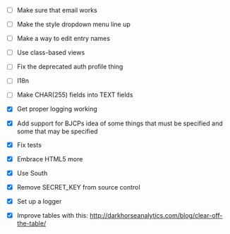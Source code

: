 - [ ] Make sure that email works
- [ ] Make the style dropdown menu line up
- [ ] Make a way to edit entry names
- [ ] Use class-based views
- [ ] Fix the deprecated auth profile thing
- [ ] I18n
- [ ] Make CHAR(255) fields into TEXT fields

- [X] Get proper logging working
- [X] Add support for BJCPs idea of some things that must be specified and some that may be specified
- [X] Fix tests
- [X] Embrace HTML5 more
- [X] Use South
- [X] Remove SECRET_KEY from source control
- [X] Set up a logger
- [X] Improve tables with this: http://darkhorseanalytics.com/blog/clear-off-the-table/
